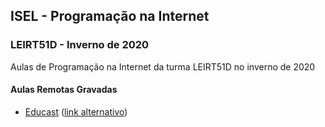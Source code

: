 ## ISEL - Programação na Internet
### LEIRT51D - Inverno de 2020
Aulas de Programação na Internet da turma LEIRT51D no inverno de 2020

#### Aulas Remotas Gravadas
* [Educast](https://educast.fccn.pt/vod/channels/2o0t3jbn0o) ([link alternativo](https://portal.educast.fccn.pt/videos?c=7295))
